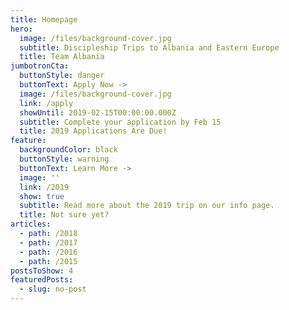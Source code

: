```yaml
---
title: Homepage
hero:
  image: /files/background-cover.jpg
  subtitle: Discipleship Trips to Albania and Eastern Europe
  title: Team Albania
jumbotronCta:
  buttonStyle: danger
  buttonText: Apply Now ->
  image: /files/background-cover.jpg
  link: /apply
  showUntil: 2019-02-15T00:00:00.000Z
  subtitle: Complete your application by Feb 15
  title: 2019 Applications Are Due!
feature:
  backgroundColor: black
  buttonStyle: warning
  buttonText: Learn More ->
  image: ''
  link: /2019
  show: true
  subtitle: Read more about the 2019 trip on our info page.
  title: Not sure yet?
articles:
  - path: /2018
  - path: /2017
  - path: /2016
  - path: /2015
postsToShow: 4
featuredPosts:
  - slug: no-post
---
```


